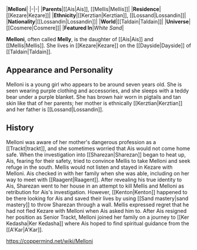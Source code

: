 |**Melloni**|
|-|-|
|**Parents**|[[Ais\|Ais]], [[Mellis\|Mellis]]|
|**Residence**|[[Kezare\|Kezare]]|
|**Ethnicity**|[[Kerztian\|Kerztian]], [[Lossand\|Lossandin]]|
|**Nationality**|[[Lossandin\|Lossandin]]|
|**World**|[[Taldain\|Taldain]]|
|**Universe**|[[Cosmere\|Cosmere]]|
|**Featured In**|*White Sand*|

**Melloni**, often called **Melly**, is the daughter of [[Ais\|Ais]] and [[Mellis\|Mellis]]. She lives in [[Kezare\|Kezare]] on the [[Dayside\|Dayside]] of [[Taldain\|Taldain]].

## Appearance and Personality
Melloni is a young girl who appears to be around seven years old. She is seen wearing purple clothing and accessories, and she sleeps with a teddy bear under a purple blanket. She has brown hair worn in pigtails and tan skin like that of her parents; her mother is ethnically [[Kerztian\|Kerztian]] and her father is [[Lossand\|Lossandin]].

## History
Melloni was aware of her mother's dangerous profession as a [[Trackt\|trackt]], and she sometimes worried that Ais would not come home safe. When the investigation into [[Sharezan\|Sharezan]] began to heat up, Ais, fearing for their safety, tried to convince Mellis to take Melloni and seek refuge in the south. Mellis would not listen and stayed in Kezare with Melloni. Ais checked in with her family when she was able, including on her way to meet with [[Raagent\|Raagent]].
After revealing his true identity to Ais, Sharezan went to her house in an attempt to kill Mellis and Melloni as retribution for Ais's investigation. However, [[Kenton\|Kenton]] happened to be there looking for Ais and saved their lives by using [[Sand mastery\|sand mastery]] to throw Sharezan through a wall. Mellis expressed regret that he had not fled Kezare with Melloni when Ais asked him to.
After Ais resigned her position as Senior Trackt, Melloni joined her family on a journey to [[Ker Kedasha\|Ker Kedasha]] where Ais hoped to find spiritual guidance from the [[A'Kar\|A'Kar]].



https://coppermind.net/wiki/Melloni